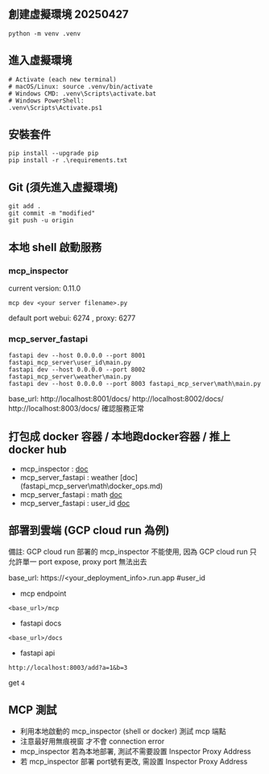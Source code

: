 

## 創建虛擬環境 20250427
```
python -m venv .venv
```

## 進入虛擬環境

```
# Activate (each new terminal)
# macOS/Linux: source .venv/bin/activate
# Windows CMD: .venv\Scripts\activate.bat
# Windows PowerShell: 
.venv\Scripts\Activate.ps1
```

## 安裝套件
```
pip install --upgrade pip
pip install -r .\requirements.txt
```

## Git (須先進入虛擬環境)
```
git add .
git commit -m "modified"
git push -u origin
```

## 本地 shell 啟動服務

### mcp_inspector
current version: 0.11.0
```
mcp dev <your server filename>.py
```
default port webui: 6274 , proxy: 6277

### mcp_server_fastapi
```
fastapi dev --host 0.0.0.0 --port 8001 fastapi_mcp_server\user_id\main.py
fastapi dev --host 0.0.0.0 --port 8002 fastapi_mcp_server\weather\main.py
fastapi dev --host 0.0.0.0 --port 8003 fastapi_mcp_server\math\main.py
```

base_url:
http://localhost:8001/docs/
http://localhost:8002/docs/
http://localhost:8003/docs/
確認服務正常

## 打包成 docker 容器 / 本地跑docker容器 / 推上 docker hub

- mcp_inspector : [doc](mcp_inspector.md)
- mcp_server_fastapi : weather [doc] (fastapi_mcp_server\math\docker_ops.md)
- mcp_server_fastapi : math [doc](fastapi_mcp_server\math\docker_ops.md)
- mcp_server_fastapi : user_id [doc](fastapi_mcp_server\user_id\docker_ops.md)

## 部署到雲端 (GCP cloud run 為例)

備註: GCP cloud run 部署的 mcp_inspector 不能使用, 因為 GCP cloud run 只允許單一 port expose, proxy port 無法出去

base_url:
https://<your_deployment_info>.run.app #user_id

- mcp endpoint
```
<base_url>/mcp
```

- fastapi docs
```
<base_url>/docs
```

- fastapi api
```
http://localhost:8003/add?a=1&b=3
```
get `4`


## MCP 測試

- 利用本地啟動的  mcp_inspector (shell or docker) 測試 mcp 端點
- 注意最好用無痕視窗 才不會 connection error
- mcp_inspector 若為本地部署, 測試不需要設置 Inspector Proxy Address
- 若 mcp_inspector 部署 port號有更改, 需設置 Inspector Proxy Address







